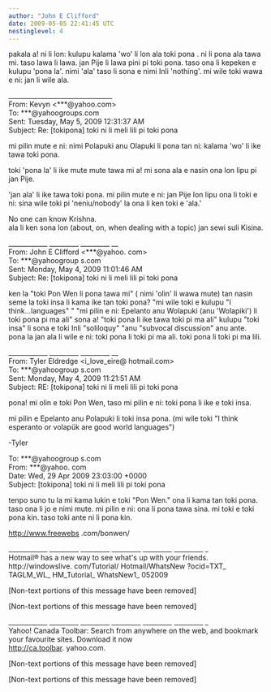 ```yaml
---
author: "John E Clifford"
date: 2009-05-05 22:41:45 UTC
nestinglevel: 4
---
```

pakala a! ni li lon: kulupu kalama 'wo' li lon ala toki pona . ni li pona ala tawa mi. taso lawa li lawa. jan Pije li lawa pini pi toki pona. taso ona li kepeken e kulupu 'pona la'. nimi 'ala' taso li sona e nimi Inli 'nothing'. mi wile toki wawa e ni: jan li wile ala.  
  
  
  
  
\_\_\_\_\_\_\_\_\_\_\_\_\_\_\_\_\_\_\_\_\_\_\_\_\_\_\_\_\_\_\_\_  
From: Kevyn <\*\*\*@yahoo.com>  
To: \*\*\*@yahoogroups.com  
Sent: Tuesday, May 5, 2009 12:31:37 AM  
Subject: Re: \[tokipona\] toki ni li meli lili pi toki pona  
  
  
  
  
  
mi pilin mute e ni: nimi Polapuki anu Olapuki li pona tan ni: kalama 'wo' li ike tawa toki pona.  
  
toki 'pona la' li ike mute mute tawa mi a! mi sona ala e nasin ona lon lipu pi jan Pije.  
  
'jan ala' li ike tawa toki pona. mi pilin mute e ni: jan Pije lon lipu ona li toki e ni: sina wile toki pi 'neniu/nobody' la ona li ken toki e 'ala.'  
  
No one can know Krishna.  
ala li ken sona lon (about, on, when dealing with a topic) jan sewi suli Kisina.  
  
\_\_\_\_\_\_\_\_\_\_\_\_ \_\_\_\_\_\_\_\_\_ \_\_\_\_\_\_\_\_\_ \_\_  
From: John E Clifford <\*\*\*@yahoo. com>  
To: \*\*\*@yahoogroup s.com  
Sent: Monday, May 4, 2009 11:01:46 AM  
Subject: Re: \[tokipona\] toki ni li meli lili pi toki pona  
  
ken la "toki Pon Wen li pona tawa mi" ( nimi 'olin' li wawa mute) tan nasin seme la toki insa li kama ike tan toki pona? "mi wile toki e kulupu "I think...languages" " "mi pilin e ni: Epelanto anu Wolapuki (anu 'Wolapiki') li toki pona pi ma ali" sona a! "toki pona li ike tawa toki pi ma ali" kulupu "toki insa" li sona e toki Inli "soliloquy" "anu "subvocal discussion" anu ante. pona la jan ala li wile e ni: toki pona li toki pi ma ali. toki pona li toki pi ma lili.  
  
\_\_\_\_\_\_\_\_\_\_\_\_ \_\_\_\_\_\_\_\_\_ \_\_\_\_\_\_\_\_\_ \_\_  
From: Tyler Eldredge <i\_love\_eire@ hotmail.com>  
To: \*\*\*@yahoogroup s.com  
Sent: Monday, May 4, 2009 11:21:51 AM  
Subject: RE: \[tokipona\] toki ni li meli lili pi toki pona  
  
pona! mi olin e toki Pon Wen, taso mi pilin e ni: toki pona li ike e toki insa.  
  
mi pilin e Epelanto anu Polapuki li toki insa pona. (mi wile toki "I think esperanto or volapük are good world languages")  
  
\-Tyler  
  
To: \*\*\*@yahoogroup s.com  
From: \*\*\*@yahoo. com  
Date: Wed, 29 Apr 2009 23:03:00 +0000  
Subject: \[tokipona\] toki ni li meli lili pi toki pona  
  
tenpo suno tu la mi kama lukin e toki "Pon Wen." ona li kama tan toki pona. taso ona li jo e nimi mute. mi pilin e ni: ona li pona tawa sina. mi toki e toki pona kin. taso toki ante ni li pona kin.  
  
http://www.freewebs .com/bonwen/  
  
\_\_\_\_\_\_\_\_\_\_\_\_ \_\_\_\_\_\_\_\_\_ \_\_\_\_\_\_\_\_\_ \_\_\_\_\_\_\_\_\_ \_\_\_\_\_\_\_\_\_ \_\_\_\_\_\_\_\_\_ \_  
Hotmail® has a new way to see what's up with your friends.  
http://windowslive. com/Tutorial/ Hotmail/WhatsNew ?ocid=TXT\_ TAGLM\_WL\_ HM\_Tutorial\_ WhatsNew1\_ 052009  
  
\[Non-text portions of this message have been removed\]  
  
\[Non-text portions of this message have been removed\]  
  
\_\_\_\_\_\_\_\_\_\_\_\_ \_\_\_\_\_\_\_\_\_ \_\_\_\_\_\_\_\_\_ \_\_\_\_\_\_\_\_\_ \_\_\_\_\_\_\_\_\_ \_\_\_\_\_\_\_\_\_ \_  
Yahoo! Canada Toolbar: Search from anywhere on the web, and bookmark your favourite sites. Download it now  
http://ca.toolbar. yahoo.com.  
  
\[Non-text portions of this message have been removed\]  
  
  
  
  
  
  
  
\[Non-text portions of this message have been removed\]